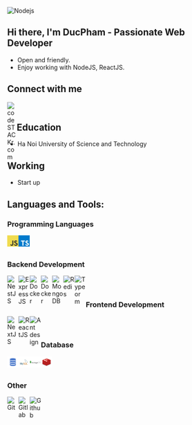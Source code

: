 ![Nodejs](https://res.cloudinary.com/phamtienduc-amela/image/upload/v1626633895/1455b5c8-4887-43a8-8214-de77543414c9_w0fnq4.jpg)

## Hi there, I'm DucPham - Passionate Web Developer

- Open and friendly.
- Enjoy working with NodeJS, ReactJS.

## Connect with me

[<img align="left" alt="codeSTACKr.com" width="22px" src="https://cdn.jsdelivr.net/npm/simple-icons@v3/icons/facebook.svg" />][facebook]

<br />

## Education

- Ha Noi University of Science and Technology

## Working

- Start up

## Languages and Tools:

### Programming Languages

<img align="left" alt="JavaScript" width="26px" src="https://raw.githubusercontent.com/github/explore/80688e429a7d4ef2fca1e82350fe8e3517d3494d/topics/javascript/javascript.png" />
<img align="left" alt="TypeScript" width="26px" src="https://raw.githubusercontent.com/github/explore/80688e429a7d4ef2fca1e82350fe8e3517d3494d/topics/typescript/typescript.png" />

<br />
<br />

### Backend Development

<img align="left" alt="NestJS" width="26px" src="https://res.cloudinary.com/phamtienduc/image/upload/v1686327636/ducpt172483/nestjs-icon-512x510-9nvpcyc3_cdrbem.png" />

<img align="left" alt="ExpressJS" width="26px" src="https://res.cloudinary.com/phamtienduc/image/upload/v1686327769/ducpt172483/express-logo_dmxpgs.png" />

<img align="left" alt="Docker" width="26px" src="https://res.cloudinary.com/phamtienduc/image/upload/v1686328130/ducpt172483/docker_nzx8oo.png" />

<img align="left" alt="Docker" width="26px" src="https://res.cloudinary.com/phamtienduc/image/upload/v1686328174/ducpt172483/mysql-1-1600340047538868003500-crop-160034079526453914971_h7if84.png" />

<img align="left" alt="MongoDB" width="26px" src="https://res.cloudinary.com/phamtienduc/image/upload/v1686328236/ducpt172483/62f120f634f46f92d05298c6_MongoDB_Logo.svg_jukjkc.png" />

<img align="left" alt="Redis" width="26px" src="https://res.cloudinary.com/phamtienduc/image/upload/v1686328361/ducpt172483/Redis-1_kak1x1.png
" />

<img align="left" alt="Typeorm" width="26px" src="https://res.cloudinary.com/phamtienduc/image/upload/v1686328303/ducpt172483/logo-large_qdmucj.png" />



<br />
<br />

### Frontend Development

<img align="left" alt="NextJS" width="26px" src="https://res.cloudinary.com/phamtienduc/image/upload/v1686327944/ducpt172483/nextjs_rwubqa.png" />

<img align="left" alt="ReactJS" width="26px" src="https://res.cloudinary.com/phamtienduc/image/upload/v1686327980/ducpt172483/1200px-React-icon.svg_zokzbb.png" />

<img align="left" alt="Ant design" width="26px" src="https://res.cloudinary.com/phamtienduc/image/upload/v1686328058/ducpt172483/ant-design-logo-EAB6B3D5D9-seeklogo.com_hidmxu.png" />

<br />
<br />

### Database

<img align="left" alt="SQL" width="26px" src="https://raw.githubusercontent.com/github/explore/80688e429a7d4ef2fca1e82350fe8e3517d3494d/topics/sql/sql.png" />
<img align="left" alt="MySQL" width="26px" src="https://raw.githubusercontent.com/github/explore/80688e429a7d4ef2fca1e82350fe8e3517d3494d/topics/mysql/mysql.png" />
<img align="left" alt="MongoDB" width="26px" src="https://raw.githubusercontent.com/github/explore/80688e429a7d4ef2fca1e82350fe8e3517d3494d/topics/mongodb/mongodb.png" />
<img align="left" alt="Redis" width="26px" src="https://raw.githubusercontent.com/github/explore/80688e429a7d4ef2fca1e82350fe8e3517d3494d/topics/redis/redis.png" />

<br />
<br />

### Other

<img align="left" alt="Git" width="26px" src="https://www.vectorlogo.zone/logos/git-scm/git-scm-icon.svg" />

<img align="left" alt="Gitlab" width="26px" src="https://cdn.iconscout.com/icon/free/png-512/gitlab-282507.png" />

<img align="left" alt="Github" width="28px" src="https://res.cloudinary.com/phamtienduc/image/upload/v1686328523/ducpt172483/GitHub_Invertocat_Logo_oocler.svg" />

<br />
<br />

[facebook]: https://www.facebook.com/duc.pt172483
